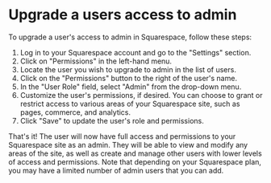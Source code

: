 # Upgrade a users access to admin

To upgrade a user's access to admin in Squarespace, follow these steps:

1. Log in to your Squarespace account and go to the "Settings" section.
2. Click on "Permissions" in the left-hand menu.
3. Locate the user you wish to upgrade to admin in the list of users.
4. Click on the "Permissions" button to the right of the user's name.
5. In the "User Role" field, select "Admin" from the drop-down menu.
6. Customize the user's permissions, if desired. You can choose to grant or restrict access to various areas of your Squarespace site, such as pages, commerce, and analytics.
7. Click "Save" to update the user's role and permissions.

That's it! The user will now have full access and permissions to your Squarespace site as an admin. They will be able to view and modify any areas of the site, as well as create and manage other users with lower levels of access and permissions. Note that depending on your Squarespace plan, you may have a limited number of admin users that you can add.
